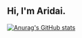 <!---
aridaibordon/aridaibordon is a ✨ special ✨ repository because its `README.md` (this file) appears on your GitHub profile.
You can click the Preview link to take a look at your changes.
--->
## Hi, I'm Aridai.

[![Anurag's GitHub stats](https://github-readme-stats.vercel.app/api?username=aridaibordon&theme=dark&count_private=true&show_icons=true)](https://github.com/anuraghazra/github-readme-stats)

